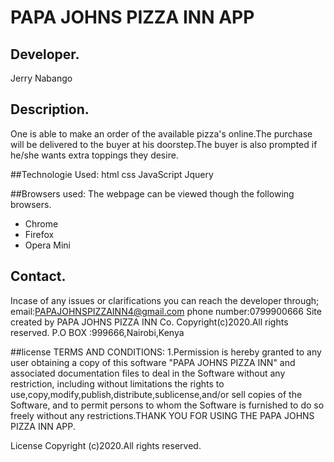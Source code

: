 # PAPA JOHNS PIZZA INN APP

## Developer.
Jerry Nabango
 
## Description.
One is able to make an order of the available pizza's online.The purchase will be delivered to the buyer at his doorstep.The buyer is also prompted if he/she wants extra toppings they desire.

##Technologie Used:
html
css
JavaScript
Jquery

##Browsers used:
The webpage can be viewed though the following browsers.
* Chrome
* Firefox
* Opera Mini

## Contact.
Incase of any issues or clarifications you can reach the developer through;
      email:PAPAJOHNSPIZZAINN4@gmail.com
      phone number:0799900666
      Site created by PAPA JOHNS PIZZA INN Co.
                Copyright(c)2020.All rights reserved.
                P.O BOX :999666,Nairobi,Kenya

##license
TERMS AND CONDITIONS:
  1.Permission is hereby granted to any user obtaining a copy
of this software "PAPA JOHNS PIZZA INN" and associated documentation files to deal
in the Software without any restriction, including without limitations the rights
to use,copy,modify,publish,distribute,sublicense,and/or sell 
copies of the Software, and to permit persons to whom the Software is
furnished to do so freely without any restrictions.THANK YOU FOR USING THE PAPA JOHNS PIZZA INN APP.


 License Copyright (c)2020.All rights reserved.
